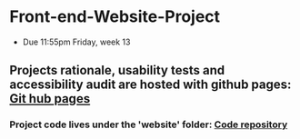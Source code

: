 # Front-end-Website-Project
- Due 11:55pm Friday, week 13

## Projects rationale, usability tests and accessibility audit are hosted with github pages: [Git hub pages](https://hluce1.github.io/Front-end-Website-Project/)


### Project code lives under the 'website' folder: [Code repository](https://github.com/hluce1/Front-end-Website-Project)

